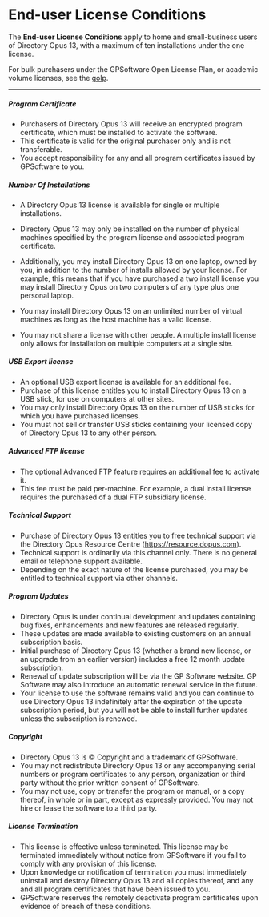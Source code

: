 # End-user License Conditions

The **End-user License Conditions** apply to home and small-business users of Directory Opus 13, with a maximum of ten installations under the one license.

For bulk purchasers under the GPSoftware Open License Plan, or academic volume licenses, see the [golp](golp.md).

------------------------------------------------------------------------

##### Program Certificate

- Purchasers of Directory Opus 13 will receive an encrypted program certificate, which must be installed to activate the software.
- This certificate is valid for the original purchaser only and is not transferable.
- You accept responsibility for any and all program certificates issued by GPSoftware to you.

##### Number Of Installations

- A Directory Opus 13 license is available for single or multiple installations.
- Directory Opus 13 may only be installed on the number of physical machines specified by the program license and associated program certificate.
- Additionally, you may install Directory Opus 13 on one laptop, owned by you, in addition to the number of installs allowed by your license.
  For example, this means that if you have purchased a two install license you may install Directory Opus on two computers of any type plus one personal laptop.

- You may install Directory Opus 13 on an unlimited number of virtual machines as long as the host machine has a valid license.
- You may not share a license with other people. A multiple install license only allows for installation on multiple computers at a single site.

##### USB Export license

- An optional USB export license is available for an additional fee.
- Purchase of this license entitles you to install Directory Opus 13 on a USB stick, for use on computers at other sites.
- You may only install Directory Opus 13 on the number of USB sticks for which you have purchased licenses.
- You must not sell or transfer USB sticks containing your licensed copy of Directory Opus 13 to any other person.

##### Advanced FTP license

- The optional Advanced FTP feature requires an additional fee to activate it.
- This fee must be paid per-machine. For example, a dual install license requires the purchased of a dual FTP subsidiary license.

##### Technical Support

- Purchase of Directory Opus 13 entitles you to free technical support via the Directory Opus Resource Centre (<https://resource.dopus.com>).
- Technical support is ordinarily via this channel only. There is no general email or telephone support available.
- Depending on the exact nature of the license purchased, you may be entitled to technical support via other channels.

##### Program Updates

- Directory Opus is under continual development and updates containing bug fixes, enhancements and new features are released regularly.
- These updates are made available to existing customers on an annual subscription basis.
- Initial purchase of Directory Opus 13 (whether a brand new license, or an upgrade from an earlier version) includes a free 12 month update subscription.
- Renewal of update subscription will be via the GP Software website. GP Software may also introduce an automatic renewal service in the future.
- Your license to use the software remains valid and you can continue to use Directory Opus 13 indefinitely after the expiration of the update subscription period, but you will not be able to install further updates unless the subscription is renewed.

##### Copyright

- Directory Opus 13 is © Copyright and a trademark of GPSoftware.
- You may not redistribute Directory Opus 13 or any accompanying serial numbers or program certificates to any person, organization or third party without the prior written consent of GPSoftware.
- You may not use, copy or transfer the program or manual, or a copy thereof, in whole or in part, except as expressly provided. You may not hire or lease the software to a third party.

##### License Termination

- This license is effective unless terminated. This license may be terminated immediately without notice from GPSoftware if you fail to comply with any provision of this license.
- Upon knowledge or notification of termination you must immediately uninstall and destroy Directory Opus 13 and all copies thereof, and any and all program certificates that have been issued to you.
- GPSoftware reserves the remotely deactivate program certificates upon evidence of breach of these conditions.
